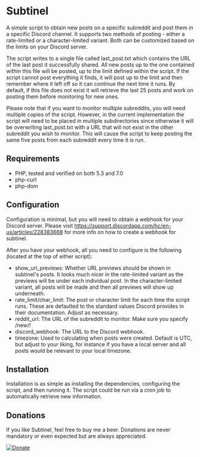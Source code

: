 # Subtinel
A simple script to obtain new posts on a specific subreddit and post them in a specific Discord channel. It supports two methods of posting - either a rate-limited or a character-limited variant. Both can be customized based on the limits on your Discord server.

The script writes to a single file called last_post.txt which contains the URL of the last post it successfully shared. All new posts up to the one contained within this file will be posted, up to the limit defined within the script. If the script cannot post everything it finds, it will post up to the limit and then remember where it left off so it can continue the next time it runs. By default, if this file does not exist it will retrieve the last 25 posts and work on posting them before monitoring for new ones.

Please note that if you want to monitor multiple subreddits, you will need multiple copies of the script. However, in the current implementation the script will need to be placed in multiple subdirectories since otherwise it will be overwriting last_post.txt with a URL that will not exist in the other subreddit you wish to monitor. This will cause the script to keep posting the same five posts from each subreddit every time it is run.

## Requirements
* PHP, tested and verified on both 5.3 and 7.0
* php-curl
* php-dom

## Configuration
Configuration is minimal, but you will need to obtain a webhook for your Discord server. Please visit https://support.discordapp.com/hc/en-us/articles/228383668 for more info on how to create a webhook for subtinel.

After you have your webhook, all you need to configure is the following (located at the top of either script):

* show_url_previews: Whether URL previews should be shown in subtinel's posts. It looks much nicer in the rate-limited variant as the previews will be under each individual post. In the character-limited variant, all posts will be made and then all previews will show up underneath.
* rate_limit/char_limit: The post or character limit for each time the script runs. These are defaulted to the standard values Discord provides in their documentation. Adjust as necessary.
* reddit_url: The URL of the subreddit to monitor. Make sure you specify /new/!
* discord_webhook: The URL to the Discord webhook.
* timezone: Used to calculating when posts were created. Default is UTC, but adjust to your liking, for instance if you have a local server and all posts would be relevant to your local timezone.

## Installation
Installation is as simple as installing the dependencies, configuring the script, and then running it. The script could be run via a cron job to automatically retrieve new information.

## Donations
If you like Subtinel, feel free to buy me a beer. Donations are never mandatory or even expected but are always appreciated.

<a href="https://www.paypal.me/skyline969"><img src="https://www.paypalobjects.com/en_US/i/btn/btn_donateCC_LG.gif" alt="Donate"/></a>
